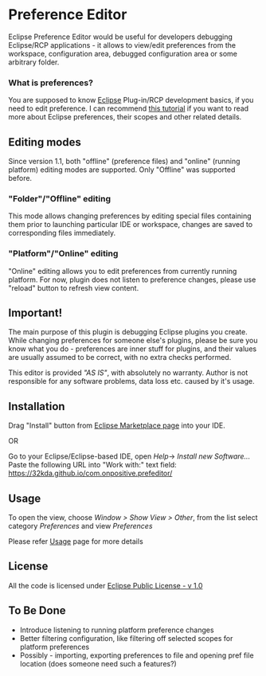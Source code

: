# Preference Editor

Eclipse Preference Editor would be useful for developers debugging Eclipse/RCP applications - it allows to view/edit preferences from the workspace, configuration area, debugged configuration area or some arbitrary folder.

### What is preferences?

You are supposed to know [Eclipse](https://www.eclipse.org/) Plug-in/RCP development basics, if you need to edit preference. I can recommend [this tutorial](http://www.vogella.com/tutorials/EclipsePreferences/article.html) if you want to read more about Eclipse preferences, their scopes and other related details.

## Editing modes
Since version 1.1, both "offline" (preference files) and "online" (running platform) editing modes are supported. Only "Offline" was supported before.

### "Folder"/"Offline" editing
This mode allows changing preferences by editing special files containing them prior to launching particular IDE or workspace, changes are saved to corresponding files immediately.
 
### "Platform"/"Online" editing
"Online" editing allows you to edit preferences from currently running platform. For now, plugin does not listen to preference changes, please use "reload" button to refresh view content.

## Important!

The main purpose of this plugin is debugging Eclipse plugins you create. While changing preferences for someone else's plugins, please be sure you know what you do - preferences are inner stuff for plugins, and their values are usually assumed to be correct, with no extra checks performed. 

This editor is provided *"AS IS"*, with absolutely no warranty. Author is not responsible for any software problems, data loss etc. caused by it's usage.

## Installation
Drag "Install" button from [Eclipse Marketplace page](https://marketplace.eclipse.org/content/preference-editor) into your IDE. 

OR

Go to your Eclipse/Eclipse-based IDE, open _Help_-> _Install new Software..._ Paste the following URL into "Work with:" text field: https://32kda.github.io/com.onpositive.prefeditor/

## Usage
To open the view, choose _Window > Show View > Other_, from the list select category _Preferences_ and view _Preferences_

Please refer [Usage](https://github.com/32kda/com.onpositive.prefeditor/wiki/Usage) page for more details

## License
All the code is licensed under [Eclipse Public License - v 1.0](https://www.eclipse.org/legal/epl-v10.html)

## To Be Done

 * Introduce listening to running platform preference changes
 * Better filtering configuration, like filtering off selected scopes for platform preferences
 * Possibly - importing, exporting preferences to file and opening pref file location (does someone need such a features?)